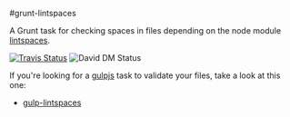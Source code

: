 #grunt-lintspaces

A Grunt task for checking spaces in files depending on the node module
[lintspaces](https://github.com/schorfES/node-lintspaces).

[![Travis Status](https://travis-ci.org/schorfES/grunt-lintspaces.png?branch=master)](https://travis-ci.org/schorfES/grunt-lintspaces)
![David DM Status](https://david-dm.org/schorfES/grunt-lintspaces.svg?branch=master)

If you're looking for a [gulpjs](http://gulpjs.com/) task to validate your
files, take a look at this one:

* [gulp-lintspaces](https://github.com/AlbertoElias/gulp-lintspaces)
